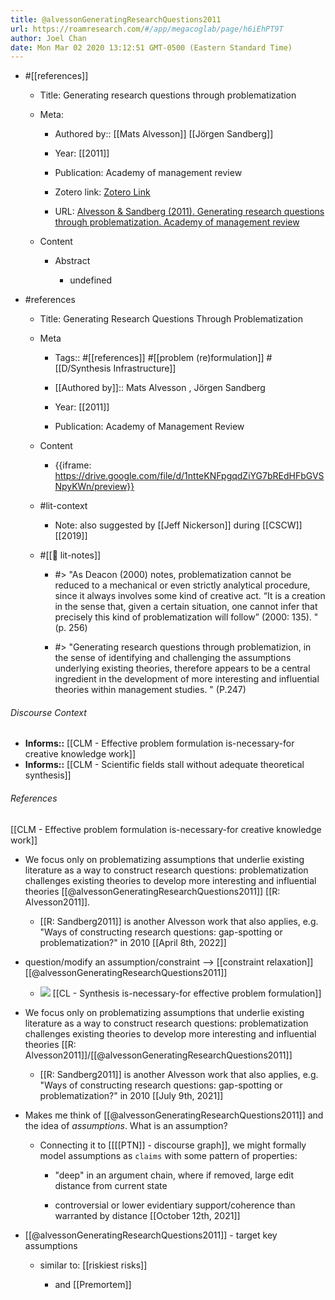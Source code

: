 ```yaml
---
title: @alvessonGeneratingResearchQuestions2011
url: https://roamresearch.com/#/app/megacoglab/page/h6iEhPT9T
author: Joel Chan
date: Mon Mar 02 2020 13:12:51 GMT-0500 (Eastern Standard Time)
---
```


- #[[references]]

    - Title: Generating research questions through problematization

    - Meta:

        - Authored by:: [[Mats Alvesson]] [[Jörgen Sandberg]]

        - Year: [[2011]]

        - Publication: Academy of management review

        - Zotero link: [Zotero Link](zotero://select/items/7_4ID2GBBV)

        - URL: [Alvesson & Sandberg (2011). Generating research questions through problematization. Academy of management review](https://www.jstor.org/stable/41318000)

    - Content

        - Abstract

            - undefined
- #references

    - Title: Generating Research Questions Through Problematization

    - Meta

        - Tags:: #[[references]] #[[problem (re)formulation]] #[[D/Synthesis Infrastructure]]

        - [[Authored by]]::  Mats Alvesson ,  Jörgen Sandberg

        - Year: [[2011]]

        - Publication: Academy of Management Review

    - Content

        - {{iframe: https://drive.google.com/file/d/1ntteKNFpgqdZiYG7bREdHFbGVSNpyKWn/preview}}

    - #lit-context

        - Note: also suggested by [[Jeff Nickerson]] during [[CSCW]] [[2019]]

    - #[[📝 lit-notes]]

        - #> "As Deacon (2000)
notes, problematization cannot be reduced to a
mechanical or even strictly analytical procedure, since it always involves some kind of creative act. “It is a creation in the sense that, given
a certain situation, one cannot infer that precisely this kind of problematization will follow”
(2000: 135). " (p. 256)

        - #> "Generating research questions through problematizion, in the sense of identifying and challenging the assumptions underlying existing
theories, therefore appears to be a central ingredient in the development of more interesting
and influential theories within management
studies. " (P.247)

###### Discourse Context

- **Informs::** [[CLM - Effective problem formulation is-necessary-for creative knowledge work]]
- **Informs::** [[CLM - Scientific fields stall without adequate theoretical synthesis]]

###### References

[[CLM - Effective problem formulation is-necessary-for creative knowledge work]]

- We focus only on problematizing assumptions
that underlie existing literature as a way to construct research questions: problematization challenges existing theories to develop more interesting and influential theories [[@alvessonGeneratingResearchQuestions2011]] [[R: Alvesson2011]].

    - [[R: Sandberg2011]] is another Alvesson work that also applies, e.g. "Ways of constructing research questions: gap-spotting or problematization?" in 2010
[[April 8th, 2022]]

- question/modify an assumption/constraint --> [[constraint relaxation]] [[@alvessonGeneratingResearchQuestions2011]]

    - ![](https://firebasestorage.googleapis.com/v0/b/firescript-577a2.appspot.com/o/imgs%2Fapp%2Fmegacoglab%2FO30GDo45c_.png?alt=media&token=18dc051e-a859-4c3d-9969-cb26173c45d0)
[[CL - Synthesis is-necessary-for effective problem formulation]]

- We focus only on problematizing assumptions
that underlie existing literature as a way to construct research questions: problematization challenges existing theories to develop more interesting and influential theories [[R: Alvesson2011]]/[[@alvessonGeneratingResearchQuestions2011]]

    - [[R: Sandberg2011]] is another Alvesson work that also applies, e.g. "Ways of constructing research questions: gap-spotting or problematization?" in 2010
[[July 9th, 2021]]

- Makes me think of [[@alvessonGeneratingResearchQuestions2011]] and the idea of *assumptions*. What is an assumption?

    - Connecting it to [[[[PTN]] - discourse graph]], we might formally model assumptions as `claims` with some pattern of properties:

        - "deep" in an argument chain, where if removed, large edit distance from current state

        - controversial or lower evidentiary support/coherence than warranted by distance
[[October 12th, 2021]]

- [[@alvessonGeneratingResearchQuestions2011]] - target key assumptions

    - similar to: [[riskiest risks]]

        - and [[Premortem]]
